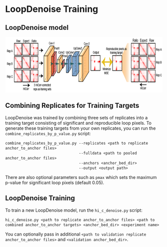# LoopDenoise Training
## LoopDenoise model
<p align="center">
<img align="center" src="https://github.com/JinLabBioinfo/DeepLoop/blob/master/images/LoopDenoise_model.PNG" width="800" height="180">
</p>

## Combining Replicates for Training Targets

LoopDenoise was trained by combining three sets of replicates into a training target consisting of significant and reproducible loop pixels.  To generate these training targets from your own replicates, you can run the `combine_replicates_by_p_value.py` script:

```
combine_replicates_by_p_value.py --replicates <path to replicate anchor_to_anchor files>
                                 --fulldata <path to pooled anchor_to_anchor files>
                                 --anchors <anchor_bed_dir>
                                 --output <output path>
```

There are also optional parameters such as `pmax` which sets the maximum p-value for significant loop pixels (default 0.05).

## LoopDenoise Training

To train a new LoopDenoise model, run the `hi_c_denoise.py` script:

```
hi_c_denoise.py <path to replicate anchor_to_anchor files> <path to combined anchor_to_anchor targets> <anchor_bed_dir> <experiment name>
```

You can optionally pass in additional `<path to validation replicate anchor_to_anchor files>` and `<validation anchor_bed_dir>`.
